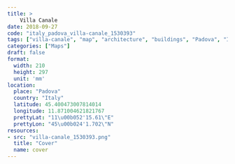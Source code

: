 ```yaml
---
title: > 
    Villa Canale
date: 2018-09-27
code: "italy_padova_villa-canale_1530393"
tags: ["villa-canale", "map", "architecture", "buildings", "Padova", "Italy"]
categories: ["Maps"]
draft: false
format:
  width: 210
  height: 297
  unit: 'mm'
location:
  place: "Padova"
  country: "Italy"
  latitude: 45.400473007814014
  longitude: 11.871004621821767
  prettyLat: "11\u00b052'15.61\"E"
  prettyLon: "45\u00b024'1.702\"N"
resources:
- src: "villa-canale_1530393.png"
  title: "Cover"
  name: cover
---
```


